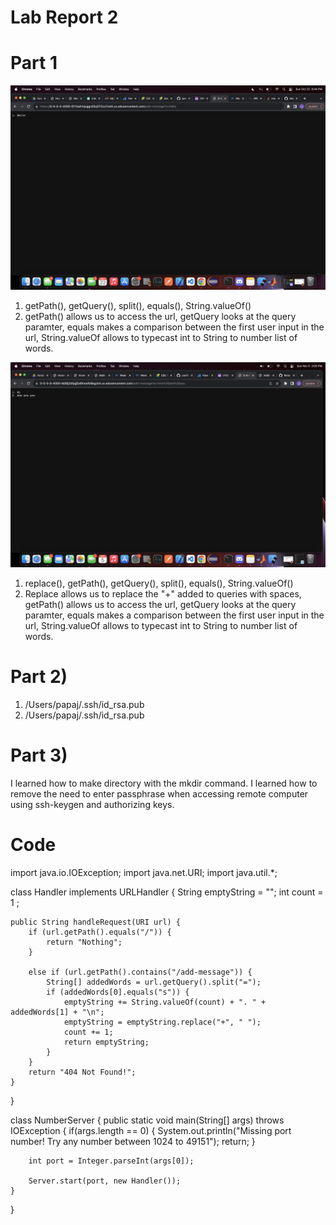 # Lab Report 2

# Part 1
![Hello image](images/Hello.png)

1) getPath(), getQuery(), split(), equals(), String.valueOf()
2) getPath() allows us to access the url, getQuery looks at the query paramter, equals makes a comparison between the first user input in the url, String.valueOf allows to typecast int to String to number list of words.

![How are you image](images/HowAreYou.png)
1) replace(), getPath(), getQuery(), split(), equals(), String.valueOf()
2) Replace allows us to replace the "+" added to queries with spaces, getPath() allows us to access the url, getQuery looks at the query paramter, equals makes a comparison between the first user input in the url, String.valueOf allows to typecast int to String to number list of words.


# Part 2)
1) /Users/papaj/.ssh/id_rsa.pub
2) /Users/papaj/.ssh/id_rsa.pub

# Part 3) 
I learned how to make directory with the mkdir command. I learned how to remove the need to enter passphrase when accessing remote computer using ssh-keygen and authorizing keys.  

# Code

import java.io.IOException;
import java.net.URI;
import java.util.*;

class Handler implements URLHandler {
    String emptyString = "";
    int count = 1 ;

    public String handleRequest(URI url) {
        if (url.getPath().equals("/")) {
            return "Nothing";
        } 
        
        else if (url.getPath().contains("/add-message")) {
            String[] addedWords = url.getQuery().split("=");
            if (addedWords[0].equals("s")) {
                emptyString += String.valueOf(count) + ". " + addedWords[1] + "\n";
                emptyString = emptyString.replace("+", " ");
                count += 1;
                return emptyString;
            }
        } 
        return "404 Not Found!";
    }
}   

class NumberServer {
    public static void main(String[] args) throws IOException {
        if(args.length == 0) {
            System.out.println("Missing port number! Try any number between 1024 to 49151");
            return;
        }

        int port = Integer.parseInt(args[0]);

        Server.start(port, new Handler());
    }
}
